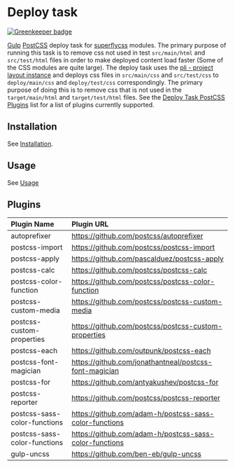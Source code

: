 # Deploy task

[![Greenkeeper badge](https://badges.greenkeeper.io/superflycss/task-deploy.svg)](https://greenkeeper.io/)

[Gulp](http://gulpjs.com/) [PostCSS](http://postcss.org/) deploy task for [superflycss](https://github.com/superflycss) modules.  The primary purpose of running this task is
to remove css not used in test `src/main/html` and `src/test/html` files in order to make deployed content load faster (Some of the CSS modules are quite large).  The deploy task uses the [pli - project layout instance](https://github.com/superflycss/pli) and deploys css files in `src/main/css` and `src/test/css` to `deploy/main/css` and `deploy/test/css` correspondingly.  The primary purpose of doing this is to remove css that is not used in the `target/main/html` and `target/test/html` files.  See the [Deploy Task PostCSS Plugins](https://github.com/superflycss/deploy-build#plugins) list for a list of plugins currently supported.

## Installation

See [Installation](https://github.com/superflycss/superflycss/#installation).

## Usage

See [Usage](https://github.com/superflycss/superflycss/#usage)

## Plugins

| Plugin Name                  | Plugin URL                                             |
|:-----------------------------|:-------------------------------------------------------|
| autoprefixer                 | https://github.com/postcss/autoprefixer                |
| postcss-import               | https://github.com/postcss/postcss-import              |
| postcss-apply                | https://github.com/pascalduez/postcss-apply            |
| postcss-calc                 | https://github.com/postcss/postcss-calc                |
| postcss-color-function       | https://github.com/postcss/postcss-color-function      |
| postcss-custom-media         | https://github.com/postcss/postcss-custom-media        |
| postcss-custom-properties    | https://github.com/postcss/postcss-custom-properties   |
| postcss-each                 | https://github.com/outpunk/postcss-each                |
| postcss-font-magician        | https://github.com/jonathantneal/postcss-font-magician |
| postcss-for                  | https://github.com/antyakushev/postcss-for             |
| postcss-reporter             | https://github.com/postcss/postcss-reporter            |
| postcss-sass-color-functions | https://github.com/adam-h/postcss-sass-color-functions |
| postcss-sass-color-functions | https://github.com/adam-h/postcss-sass-color-functions |
| gulp-uncss                   | https://github.com/ben-eb/gulp-uncss                   |
